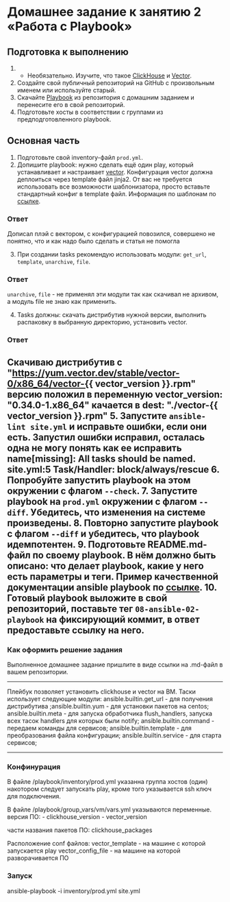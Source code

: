 # Домашнее задание к занятию 2 «Работа с Playbook»

## Подготовка к выполнению

1. * Необязательно. Изучите, что такое [ClickHouse](https://www.youtube.com/watch?v=fjTNS2zkeBs) и [Vector](https://www.youtube.com/watch?v=CgEhyffisLY).
2. Создайте свой публичный репозиторий на GitHub с произвольным именем или используйте старый.
3. Скачайте [Playbook](./playbook/) из репозитория с домашним заданием и перенесите его в свой репозиторий.
4. Подготовьте хосты в соответствии с группами из предподготовленного playbook.

## Основная часть

1. Подготовьте свой inventory-файл `prod.yml`.
2. Допишите playbook: нужно сделать ещё один play, который устанавливает и настраивает [vector](https://vector.dev). Конфигурация vector должна деплоиться через template файл jinja2. От вас не требуется использовать все возможности шаблонизатора, просто вставьте стандартный конфиг в template файл. Информация по шаблонам по [ссылке](https://www.dmosk.ru/instruktions.php?object=ansible-nginx-install).
### Ответ
Дописал плэй с вектором, с конфигурацией повозился, совершено не понятно, что и как надо было сделать и статья не помогла

3. При создании tasks рекомендую использовать модули: `get_url`, `template`, `unarchive`, `file`.
### Ответ
`unarchive`, `file` - не применял эти модули так как скачивал не архивом, а модуль file не знаю как применить.

4. Tasks должны: скачать дистрибутив нужной версии, выполнить распаковку в выбранную директорию, установить vector.

### Ответ
Скачиваю дистрибутив с "https://yum.vector.dev/stable/vector-0/x86_64/vector-{{ vector_version }}.rpm" версию положил в переменную vector_version: "0.34.0-1.x86_64" качается в dest: "./vector-{{ vector_version }}.rpm"
5. Запустите `ansible-lint site.yml` и исправьте ошибки, если они есть.
Запустил ошибки исправил, осталась одна не могу понять как ее исправить
name[missing]: All tasks should be named.
site.yml:5 Task/Handler: block/always/rescue 
6. Попробуйте запустить playbook на этом окружении с флагом `--check`.
7. Запустите playbook на `prod.yml` окружении с флагом `--diff`. Убедитесь, что изменения на системе произведены.
8. Повторно запустите playbook с флагом `--diff` и убедитесь, что playbook идемпотентен.
9. Подготовьте README.md-файл по своему playbook. В нём должно быть описано: что делает playbook, какие у него есть параметры и теги. Пример качественной документации ansible playbook по [ссылке](https://github.com/opensearch-project/ansible-playbook).
10. Готовый playbook выложите в свой репозиторий, поставьте тег `08-ansible-02-playbook` на фиксирующий коммит, в ответ предоставьте ссылку на него.
---
### Как оформить решение задания
Выполненное домашнее задание пришлите в виде ссылки на .md-файл в вашем репозитории.

---
Плейбук позволяет установить clickhouse и vector на ВМ.
Таски использует следующие модули:
ansible.builtin.get_url - для получения дистрибутива ;ansible.builtin.yum - для установки пакетов на сentos;
ansible.builtin.meta - для запуска обработчика  flush_handlers, запуска всех тасок handlers для которых были notify;
ansible.builtin.command - передаем команды для сервисов;
ansible.builtin.template - для преобразования файла конфигурации;
ansible.builtin.service - для старта сервисов;

---

### Конфинурация
В файле /playbook/inventory/prod.yml указанна группа хостов (один) накотором следует запускать play, кроме того указывается ssh ключ для подключения.

В файле /playbook/group_vars/vm/vars.yml указываются переменные.
версия ПО: 
    - clickhouse_version 
    - vector_version

части названия пакетов ПО:
clickhouse_packages

Расположение conf файлов:
vector_template - на машине с которой запускается play
vector_config_file -  на машине на которой разворачивается ПО

### Запуск
ansible-playbook -i inventory/prod.yml site.yml



